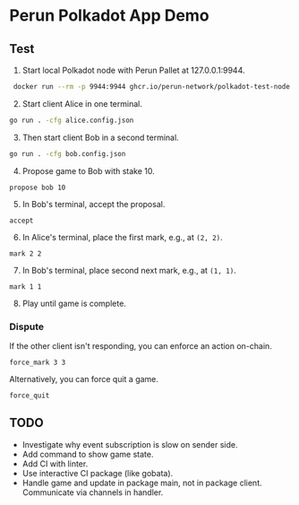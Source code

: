 # Perun Polkadot App Demo

## Test

1. Start local Polkadot node with Perun Pallet at 127.0.0.1:9944.

```sh
 docker run --rm -p 9944:9944 ghcr.io/perun-network/polkadot-test-node:0.2.0
```

2. Start client Alice in one terminal.
```sh
go run . -cfg alice.config.json
```

3. Then start client Bob in a second terminal.
```sh
go run . -cfg bob.config.json
```

4. Propose game to Bob with stake 10.
```
propose bob 10
```
5. In Bob's terminal, accept the proposal.
```
accept
```
6. In Alice's terminal, place the first mark, e.g., at `(2, 2)`.
```
mark 2 2
```
7. In Bob's terminal, place second next mark, e.g., at `(1, 1)`.
```
mark 1 1
```
8. Play until game is complete.

### Dispute

If the other client isn't responding, you can enforce an action on-chain.
```
force_mark 3 3
```
Alternatively, you can force quit a game.
```
force_quit
```


## TODO

- Investigate why event subscription is slow on sender side.
- Add command to show game state.
- Add CI with linter.
- Use interactive CI package (like gobata).
- Handle game and update in package main, not in package client. Communicate via channels in handler.
